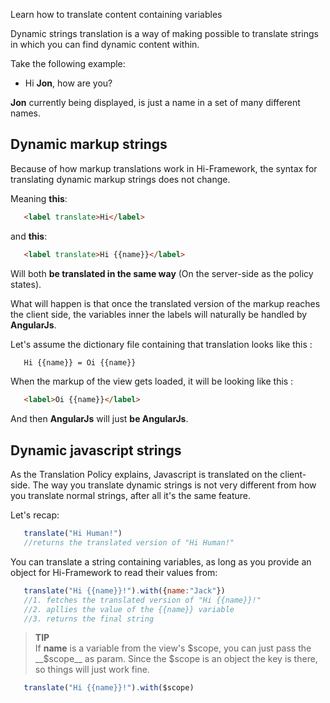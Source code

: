 <!--Topic description-->
<description>Learn how to translate content containing variables</description>

Dynamic strings translation is a way of making possible to translate strings in which you can find dynamic content within. 

Take the following example:
 - Hi __Jon__, how are you?

__Jon__ currently being displayed, is just a name in a set of many different names.

## Dynamic markup strings
Because of how markup translations work in Hi-Framework, the syntax for translating dynamic markup strings does not change.

Meaning __this__:

```html
   <label translate>Hi</label>
```

and __this__:
```html
   <label translate>Hi {{name}}</label>
```

Will both __be translated in the same way__ (On the server-side as the policy states).

What will happen is that once the translated version of the markup reaches the client side, the variables inner the labels will naturally be handled by __AngularJs__.

Let's assume the dictionary file containing that translation looks like this :
```xml
   Hi {{name}} = Oi {{name}}
```

When the markup of the view gets loaded, it will be looking like this :

```html
   <label>Oi {{name}}</label>
```

And then __AngularJs__ will just __be AngularJs__.


## Dynamic javascript strings 

As the Translation Policy explains, Javascript is translated on the client-side. 
The way you translate dynamic strings is not very different from how you translate normal strings, after all it's the same feature.

Let's recap: 

```javascript
   translate("Hi Human!") 
   //returns the translated version of "Hi Human!"
```


You can translate a string containing variables, as long as you provide an object
 for Hi-Framework to read their values from:
 
 

```javascript
   translate("Hi {{name}}!").with({name:"Jack"}) 
   //1. fetches the translated version of "Hi {{name}}!" 
   //2. apllies the value of the {{name}} variable
   //3. returns the final string
```



> **TIP**<br> If __name__ is a variable from the view's $scope, you can just pass the __$scope__ as param. Since the $scope is an object the key is there, so things will just work fine.

```javascript
   translate("Hi {{name}}!").with($scope)
```

